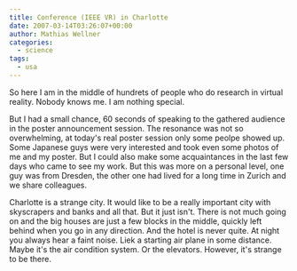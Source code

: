 ```yaml
---
title: Conference (IEEE VR) in Charlotte
date: 2007-03-14T03:26:07+00:00
author: Mathias Wellner
categories:
  - science
tags:
  - usa
---
```

So here I am in the middle of hundrets of people who do research in virtual reality. Nobody knows me. I am nothing special. 

But I had a small chance, 60 seconds of speaking to the gathered audience in the poster announcement session. The resonance was not so overwhelming, at today's real poster session only some peolpe showed up. Some Japanese guys were very interested and took even some photos of me and my poster. But I could also make some acquaintances in the last few days who came to see my work. But this was more on a personal level, one guy was from Dresden, the other one had lived for a long time in Zurich and we share colleagues. 

Charlotte is a strange city. It would like to be a really important city with skyscrapers and banks and all that. But it just isn't. There is not much going on and the big houses are just a few blocks in the middle, quickly left behind when you go in any direction. And the hotel is never quite. At night you always hear a faint noise. Liek a starting air plane in some distance. Maybe it's the air condition system. Or the elevators. However, it's strange to be there.